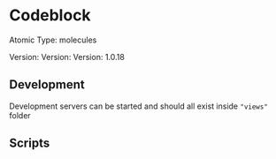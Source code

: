 # Codeblock

Atomic Type: molecules

Version: Version: Version: 1.0.18




## Development

Development servers can be started and should all exist inside `"views"` folder

## Scripts
